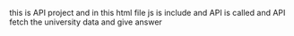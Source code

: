 this is API project and in this html file js is include and API is called and API fetch the university data and give answer
